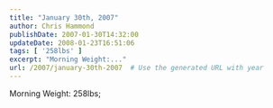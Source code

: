 ```yaml
---
title: "January 30th, 2007"
author: Chris Hammond
publishDate: 2007-01-30T14:32:00
updateDate: 2008-01-23T16:51:06
tags: [ '258lbs' ]
excerpt: "Morning Weight:..."
url: /2007/january-30th-2007  # Use the generated URL with year
---
```

<p>Morning Weight: 258lbs;</p><p>&nbsp;</p><img src="https://65lbs.com/aggbug.aspx?PostID=46" width="1" height="1">
